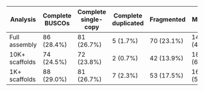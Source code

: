 |    Analysis    | Complete BUSCOs | Complete single-copy | Complete duplicated | Fragmented |   Missing   |
|----------------|-----------------|----------------------|---------------------|------------|-------------|
| Full assembly  |    86 (28.4%)   |      81 (26.7%)      |      5 (1.7%)       | 70 (23.1%) | 147 (48.5%) |
| 10K+ scaffolds |    74 (24.5%)   |      72 (23.8%)      |      2 (0.7%)       | 42 (13.9%) | 187 (61.6%) |
|  1K+ scaffolds |    88 (29.0%)   |      81 (26.7%)      |      7 (2.3%)       | 53 (17.5%) | 162 (53.5%) |
